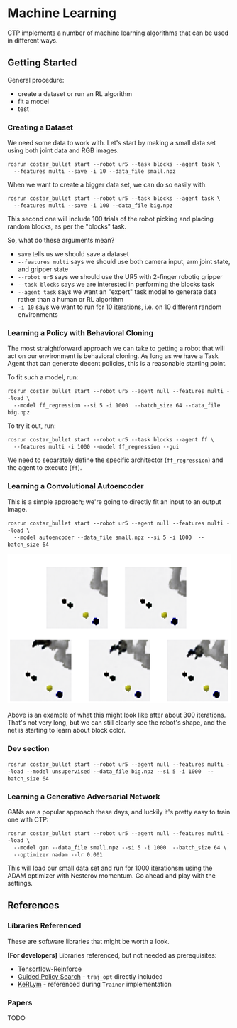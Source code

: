 
# Machine Learning 

CTP implements a number of machine learning algorithms that can be used in different ways.

## Getting Started

General procedure:
  - create a dataset or run an RL algorithm
  - fit a model
  - test

### Creating a Dataset

We need some data to work with. Let's start by making a small data set using both joint data and RGB images.

```
rosrun costar_bullet start --robot ur5 --task blocks --agent task \
  --features multi --save -i 10 --data_file small.npz
```

When we want to create a bigger data set, we can do so easily with:
```
rosrun costar_bullet start --robot ur5 --task blocks --agent task \
  --features multi --save -i 100 --data_file big.npz
```

This second one will include 100 trials of the robot picking and placing random blocks, as per the "blocks" task.

So, what do these arguments mean?
  - `save` tells us we should save a dataset
  - `--features multi` says we should use both camera input, arm joint state, and gripper state
  - `--robot ur5` says we should use the UR5 with 2-finger robotiq gripper
  - `--task blocks` says we are interested in performing the blocks task
  - `--agent task` says we want an "expert" task model to generate data rather than a human or RL algorithm
  - `-i 10` says we want to run for 10 iterations, i.e. on 10 different random environments

### Learning a Policy with Behavioral Cloning

The most straightforward approach we can take to getting a robot that will act on our environment is behavioral cloning. As long as we have a Task Agent that can generate decent policies, this is a reasonable starting point.

To fit such a model, run:
```
rosrun costar_bullet start --robot ur5 --agent null --features multi --load \
  --model ff_regression --si 5 -i 1000  --batch_size 64 --data_file big.npz
```

To try it out, run:
```
rosrun costar_bullet start --robot ur5 --task blocks --agent ff \
  --features multi -i 1000 --model ff_regression --gui 
```

We need to separately define the specific architector (`ff_regression`) and the agent to execute (`ff`).

### Learning a Convolutional Autoencoder

This is a simple approach; we're going to directly fit an input to an output image.
```
rosrun costar_bullet start --robot ur5 --agent null --features multi --load \
  --model autoencoder --data_file small.npz --si 5 -i 1000  --batch_size 64
```

![Autoencoder Example](autoencoder_example.png)

Above is an example of what this might look like after about 300 iterations. That's not very long, but we can still clearly see the robot's shape, and the net is starting to learn about block color.

### Dev section

```
rosrun costar_bullet start --robot ur5 --agent null --features multi --load --model unsupervised --data_file big.npz --si 5 -i 1000  --batch_size 64
```

### Learning a Generative Adversarial Network

GANs are a popular approach these days, and luckily it's pretty easy to train one with CTP:
```
rosrun costar_bullet start --robot ur5 --agent null --features multi --load \
  --model gan --data_file small.npz --si 5 -i 1000  --batch_size 64 \
  --optimizer nadam --lr 0.001
```

This will load our small data set and run for 1000 iterationsm using the ADAM optimizer with Nesterov momentum. Go ahead and play with the settings.

## References

### Libraries Referenced

These are software libraries that might be worth a look.

**[For developers]** Libraries referenced, but not needed as prerequisites:
  - [Tensorflow-Reinforce](https://github.com/yukezhu/tensorflow-reinforce)
  - [Guided Policy Search](https://github.com/cbfinn/gps) - `traj_opt` directly included
  - [KeRLym](https://github.com/osh/kerlym) - referenced during `Trainer` implementation

### Papers

TODO
